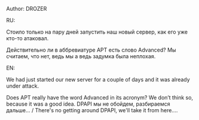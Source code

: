 Author:
DROZER

RU:

Стоило только на пару дней запустить наш новый сервер, как его уже кто-то атаковал.

Действительно ли в аббревиатуре APT есть слово Advanced? Мы считаем, что нет, ведь мы а ведь задумка была неплохая.

EN:

We had just started our new server for a couple of days and it was already under attack.

Does APT really have the word Advanced in its acronym? We don’t think so, because it was a good idea.
DPAPI мы не обойдем, разбираемся дальше... / There's no getting around DPAPI, we'll take it from here....
